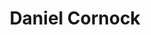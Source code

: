 ---
title: Daniel Cornock
type: Portfolio & Blog
link: www.danielcornock.co.uk
github: https://github.com/danielcornock/danielcornock.github.io
stacks:
- HTML
- CSS
- Javascript
- Design
- Jekyll
description: The website you're on! This website started as a portfolio, but I branched it out to become a blog, and used the static site generator Jekyll.
img: /danielcornock.png

featured: true
---